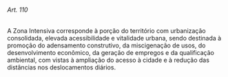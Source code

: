 
###### Art. 110
A Zona Intensiva corresponde à porção do território com urbanização consolidada, elevada acessibilidade e vitalidade urbana, sendo destinada à promoção do adensamento construtivo, da miscigenação de usos, do desenvolvimento econômico, da geração de empregos e da qualificação ambiental, com vistas à ampliação do acesso à cidade e à redução das distâncias nos deslocamentos diários.
